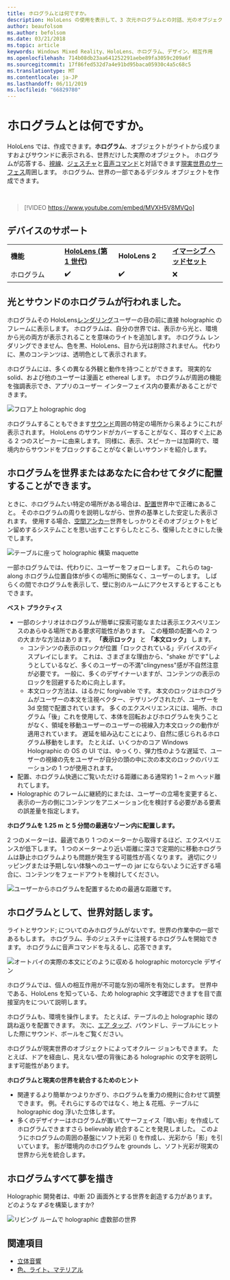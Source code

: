 ```yaml
---
title: ホログラムとは何ですか。
description: HoloLens の使用を表示して、3 次元ホログラムとの対話、光のオブジェクトが行われの世界で表示されるサウンド。
author: beaufolsom
ms.author: befolsom
ms.date: 03/21/2018
ms.topic: article
keywords: Windows Mixed Reality、HoloLens、ホログラム、デザイン、相互作用
ms.openlocfilehash: 714b08db23aa641252291aebe89fa3059c209a6f
ms.sourcegitcommit: 17f86fed532d7a4e91bd95baca05930c4a5c68c5
ms.translationtype: MT
ms.contentlocale: ja-JP
ms.lasthandoff: 06/11/2019
ms.locfileid: "66829780"
---
```

# <a name="what-is-a-hologram"></a>ホログラムとは何ですか。

HoloLens では、作成できます。**ホログラム**、オブジェクトがライトから成りますおよびサウンドに表示される、世界だけした実際のオブジェクト。 ホログラムが応答する、[視線](gaze.md)、[ジェスチャ](gestures.md)と[音声コマンド](voice-input.md)と対話できます[現実世界のサーフェス](spatial-mapping.md)周囲します。 ホログラム、世界の一部であるデジタル オブジェクトを作成できます。

<br>

>[!VIDEO https://www.youtube.com/embed/MVXH5V8MVQo]

## <a name="device-support"></a>デバイスのサポート

<table>
    <colgroup>
    <col width="25%" />
    <col width="25%" />
    <col width="25%" />
    <col width="25%" />
    </colgroup>
    <tr>
        <td><strong>機能</strong></td>
        <td><a href="hololens-hardware-details.md"><strong>HoloLens (第 1 世代)</strong></a></td>
        <td><strong>HoloLens 2</strong></td>
        <td><a href="immersive-headset-hardware-details.md"><strong>イマーシブ ヘッドセット</strong></a></td>
    </tr>
     <tr>
        <td>ホログラム</td>
        <td>✔️</td>
        <td>✔️</td>
        <td>❌</td>
    </tr>
</table>

## <a name="a-hologram-is-made-of-light-and-sound"></a>光とサウンドのホログラムが行われました。

ホログラムその HoloLens[レンダリング](rendering.md)ユーザーの目の前に直接 holographic のフレームに表示します。 ホログラムは、自分の世界では、表示から光と、環境から光の両方が表示されることを意味のライトを追加します。 ホログラム レンダリングできません、色を黒、HoloLens、目から光は削除されません。 代わりに、黒のコンテンツは、透明色として表示されます。

ホログラムには、多くの異なる外観と動作を持つことができます。 現実的な solid、および他のユーザーは漫画と ethereal します。 ホログラムが周囲の機能を強調表示でき、アプリのユーザー インターフェイス内の要素があることができます。

![フロア上 holographic dog](images/fang3-640px.jpg)

ホログラムすることもできます[サウンド](spatial-sound.md)周囲の特定の場所から来るようにこれが表示されます。 HoloLens のサウンドがカバーすることがなく、耳のすぐ上にある 2 つのスピーカーに由来します。 同様に、表示、スピーカーは加算的で、環境内からサウンドをブロックすることがなく新しいサウンドを紹介します。

## <a name="a-hologram-can-be-placed-in-the-world-or-tag-along-with-you"></a>ホログラムを世界またはあなたに合わせてタグに配置することができます。

ときに、ホログラムたい特定の場所がある場合は、[配置](coordinate-systems.md)世界中で正確にあること。 そのホログラムの周りを説明しながら、世界の基準とした安定した表示されます。 使用する場合、[空間アンカー](coordinate-systems.md#spatial-anchors)世界をしっかりとそのオブジェクトをピン留めするシステムことを思い出すことすらしたところ、復帰したときにした後でします。

![テーブルに座って holographic 構築 maquette](images/image5-640px.png)

一部ホログラムでは、代わりに、ユーザーをフォローします。 これらの tag-along ホログラム位置自体が歩くの場所に関係なく、ユーザーのします。 しばらくの間でホログラムを表示して、壁に別のルームにアクセスするとすることもできます。

**ベスト プラクティス**
* 一部のシナリオはホログラムが簡単に探索可能なまたは表示エクスペリエンスのあらゆる場所である要求可能性があります。 この種類の配置への 2 つの大まかな方法はあります。 **「表示ロック」** と **「本文ロック」** します。
   * コンテンツの表示のロックが位置「ロックされている」デバイスのディスプレイにします。 これは、さまざまな理由から、"shake がです"しようとしているなど、多くのユーザーの不満"clingyness"感が不自然注意が必要です。 一般に、多くのデザイナーいますが、コンテンツの表示のロックを回避するために向上します。
   * 本文ロック方法は、はるかに forgivable です。 本文のロックはホログラムがユーザーの本文を注視ベクター、テザリングされたが、ユーザーを 3d 空間で配置されています。 多くのエクスペリエンスには、場所、ホログラム「後」これを使用して、本体を回転およびホログラムを失うことがなく、領域を移動ユーザーのユーザーの視線入力本文ロックの動作が適用されています。 遅延を組み込むことにより、自然に感じられるホログラム移動をします。 たとえば、いくつかのコア Windows Holographic の OS の UI では、ゆっくり、弾力性のような遅延で、ユーザーの視線の先をユーザーが自分の頭の中に次の本文のロックのバリエーションの 1 つが使用されます。
* 配置、ホログラム快適にご覧いただける距離にある通常約 1 ~ 2 m ヘッド離れてします。
* Holographic のフレームに継続的にまたは、ユーザーの立場を変更すると、表示の一方の側にコンテンツをアニメーション化を検討する必要がある要素の誤差量を指定します。

**ホログラムを 1.25 m と 5 分間の最適なゾーン内に配置します。**

2 つのメーターは、最適であり 1 つのメーターから取得するほど、エクスペリエンスが低下します。 1 つのメーターより近い距離に深さで定期的に移動ホログラムは静止ホログラムよりも問題が発生する可能性が高くなります。 適切にクリッピングまたは予期しない体験へのユーザーの jar にならないように近すぎる場合に、コンテンツをフェードアウトを検討してください。

![ユーザーからホログラムを配置するための最適な距離です。](images/distanceguiderendering-640px.png)

## <a name="a-hologram-interacts-with-you-and-your-world"></a>ホログラムとして、世界対話します。

ライトとサウンド; についてのみホログラムがないです。世界の作業中の一部であるもします。 ホログラム、手のジェスチャに注視するホログラムを開始できます。 ホログラムに音声コマンドを与えるし、応答できます。

![オートバイの実際の本文にどのように収める holographic motorcycle デザイン](images/image8-640px.png)

ホログラムでは、個人の相互作用が不可能な別の場所を有効にします。 世界中である、HoloLens を知っている、ため holographic 文字確認できますを目で直接室内をについて説明します。

ホログラムも、環境を操作します。 たとえば、テーブルの上 holographic 球の跳ね返りを配置できます。 次に、[エア タップ](gestures.md#air-tap)、バウンドし、テーブルにヒットした際にサウンド、ボールをご覧ください。

ホログラムが現実世界のオブジェクトによってオクルー ジョンもできます。 たとえば、ドアを経由し、見えない壁の背後にある holographic の文字を説明します可能性があります。

**ホログラムと現実の世界を統合するためのヒント**
* 関連するより簡単かつよりかぎり、ホログラムを重力の規則に合わせて調整できます。 例。それらにするのではなく、地上 & 花瓶、テーブルに holographic dog 浮いた立体します。
* 多くのデザイナーはホログラムが置いてサーフェイス「暗い影」を作成してホログラムできますさら believably 統合することを発見しました。 このようにホログラムの周囲の基盤にソフト光彩 () を作成し、光彩から「影」を引いています。 影が環境内のホログラムを grounds し、ソフト光彩が現実の世界から光を統合します。

## <a name="a-hologram-is-whatever-you-dream-up"></a>ホログラムすべて夢を描き

Holographic 開発者は、中断 2D 画面外とする世界を創造する力があります。 どのような*する*を構築しますか?

![リビング ルームで holographic 虚数部の世界](images/designoverview.jpg)

## <a name="see-also"></a>関連項目
* [立体音響](spatial-sound.md)
* [色、ライト、マテリアル](color,-light-and-materials.md)
